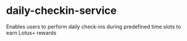 # daily-checkin-service
Enables users to perform daily check-ins during predefined time slots to earn Lotus+ rewards
